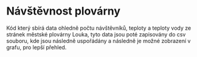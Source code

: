# Návštěvnost plovárny
Kód který sbírá data ohledně počtu návštěvníků, teploty a teploty vody ze stránek městské plovárny Louka, tyto data jsou poté zapisovány do csv souboru, kde jsou následně uspořádány a následně je možné zobrazení v grafu, pro lepší přehled.
